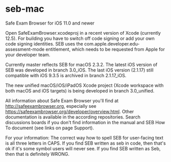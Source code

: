 # seb-mac
Safe Exam Browser for iOS 11.0 and newer

Open SafeExamBrowser.xcodeproj in a recent version of Xcode (currently 12.5). For building you have to switch off code signing or add your own code signing identities. SEB uses the com.apple.developer.edu-assessment-mode entitlement, which needs to be requested from Apple for your developer team.

Currently master reflects SEB for macOS 2.3.2. The latest iOS version of SEB was developed in branch 3.0_iOS. The last iOS version (2.1.17) still compatible with iOS 9.3.5 is archived in branch 2.1.17_iOS.

The new unified macOS/iOS/iPadOS Xcode project (Xcode workspace with both macOS and iOS targets) is being developed in branch 3.0_unified.

All information about Safe Exam Browser you'll find at http://safeexambrowser.org, especially see https://safeexambrowser.org/developer/overview.html. Other documentation is available in the according repositories. Search discussions boards if you don't find information in the manual and SEB How To document (see links on page Support).

For your information: The correct way how to spell SEB for user-facing text is all three letters in CAPS. If you find SEB written as seb in code, then that's ok if it's some symbol users will never see. If you find SEB written as Seb, then that is definitely WRONG.
